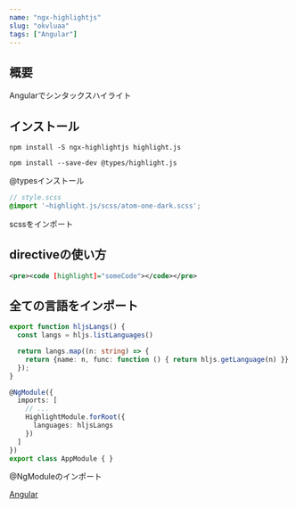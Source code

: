 ```yaml
---
name: "ngx-highlightjs"
slug: "okvluaa"
tags: ["Angular"]
---
```



## 概要

Angularでシンタックスハイライト


## インストール

```
npm install -S ngx-highlightjs highlight.js
```

```
npm install --save-dev @types/highlight.js
```

@typesインストール

```scss
// style.scss
@import '~highlight.js/scss/atom-one-dark.scss';
```

scssをインポート


## directiveの使い方

```xml
<pre><code [highlight]="someCode"></code></pre>
```


## 全ての言語をインポート

```typescript
export function hljsLangs() {
  const langs = hljs.listLanguages()

  return langs.map((n: string) => {
    return {name: n, func: function () { return hljs.getLanguage(n) }}
  });
}
```

```typescript
@NgModule({
  imports: [
    // ...
    HighlightModule.forRoot({
      languages: hljsLangs
    })
  ]
})
export class AppModule { }
```

@NgModuleのインポート

[Angular](https://hackersheet.com/lbbxcpx/sheets/yezfvlo)

